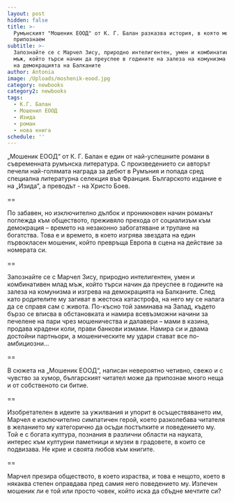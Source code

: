 ```yaml
---
layout: post
hidden: false
title: >-
  Румънският "Мошеник ЕООД" от К. Г. Балан разказва история, в която можем да се
  припознаем
subtitle: >-
  Запознайте се с Марчел Зису, природно интелигентен, умен и комбинативен млад
  мъж, който търси начин да преуспее в годините на залеза на комунизма и изгрева
  на демокрацията на Балканите
author: Antonia
image: /Uploads/moshenik-eood.jpg
category: newbooks
category2: newbooks
tags:
  - К.Г. Балан
  - Мошенил ЕООД
  - Изида
  - роман
  - нова книга
schedule: ''
---
```

„Мошеник ЕООД“ от К. Г. Балан е един от най-успешните романи в съвременната румънска литература. С произведението си авторът печели най-голямата награда за дебют в Румъния и попада сред специална литературна селекция във Франция. Българското издание е на „Изида“, а преводът - на Христо Боев.

\==

По забавен, но изключително дълбок и проникновен начин романът поглежда към обществото, преживяло прехода от социализъм към демокрация – времето на незаконно забогатяване и трупане на богатства. Това е и времето, в което изгрява звездата на един първокласен мошеник, който превръща Европа в сцена на действие за номерата си.

\==

Запознайте се с Марчел Зису, природно интелигентен, умен и комбинативен млад мъж, който търси начин да преуспее в годините на залеза на комунизма и изгрева на демокрацията на Балканите. След като родителите му загиват в жестока катастрофа, на него му се налага да се справя сам с живота. По-късно той заминава на Запад, където бързо се вписва в обстановката и намира всевъзможни начини за печелене на пари чрез мошеничества и далавери – мами в казина, продава крадени коли, прави банкови измами. Намира си и двама достойни партньори, а мошеническите му удари стават все по-амбициозни…

\==

В сюжета на „Мошеник ЕООД“, написан невероятно четивно, свежо и с чувство за хумор, българският читател може да припознае много неща и от собственото си битие.

\==

Изобретателен в идеите за ужилвания и упорит в осъществяването им, Марчел е изключително симпатичен герой, което разколебава читателя в желанието му категорично да осъди постъпките и поведението му. Той е с богата култура, познания в различни области на науката, интерес към културни паметници и музеи в градовете, в които се подвизава. Не крие и своята любов към книгите. 

\==

Марчел презира обществото, в което израства, и това е нещото, което в някаква степен оправдава пред самия него поведението му. Изпечен мошеник ли е той или просто човек, който иска да сбъдне мечтите си?
